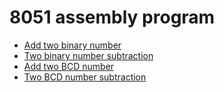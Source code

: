 # 8051 assembly program

- [Add two binary number](add_bin.s)
- [Two binary number subtraction](sub_bin.s)
- [Add two BCD number](add_bcd.s)
- [Two BCD number subtraction](sub_bcd.s)
